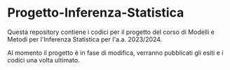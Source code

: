# Progetto-Inferenza-Statistica
Questa repository contiene i codici per il progetto del corso di Modelli e Metodi per l'Inferenza Statistica per l'a.a. 2023/2024. 

Al momento il progetto è in fase di modifica, verranno pubblicati gli esiti e i codici una volta ultimato. 